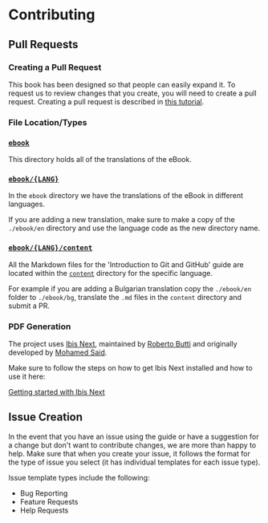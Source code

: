 # Contributing

## Pull Requests

### Creating a Pull Request

This book has been designed so that people can easily expand it.
To request us to review changes that you create, you will need to create a pull request.
Creating a pull request is described in
[this tutorial](https://www.digitalocean.com/community/tutorials/how-to-create-a-pull-request-on-github).

### File Location/Types

### [`ebook`](./ebook)

This directory holds all of the translations of the eBook.

### [`ebook/{LANG}`](./ebook/{LANG})

In the `ebook` directory we have the translations of the eBook in different languages.

If you are adding a new translation, make sure to make a copy of the `./ebook/en` directory and use the language code as the new directory name.

### [`ebook/{LANG}/content`](./ebook/{LANG}/content)

All the Markdown files for the 'Introduction to Git and GitHub' guide are located within the [`content`](./content) directory for the specific language.

For example if you are adding a Bulgarian translation copy the `./ebook/en` folder to `./ebook/bg`, translate the `.md` files in the `content` directory and submit a PR.

### PDF Generation

The project uses [Ibis Next](https://github.com/Hi-Folks/ibis-next), maintained by [Roberto Butti](https://github.com/roberto-butti) and originally developed by [Mohamed Said](https://github.com/themsaid).

Make sure to follow the steps on how to get Ibis Next installed and how to use it here:

[Getting started with Ibis Next](https://github.com/Hi-Folks/ibis-next#installation)

## Issue Creation

In the event that you have an issue using the guide or have a suggestion for a change but don't want to contribute changes,
we are more than happy to help.
Make sure that when you create your issue, it follows the format for the type of issue you select
(it has individual templates for each issue type).

Issue template types include the following:

- Bug Reporting
- Feature Requests
- Help Requests
